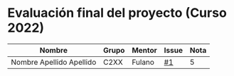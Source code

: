 # Evaluación final del proyecto (Curso 2022)

| Nombre                   | Grupo | Mentor           | Issue                                            | Nota |
|--------------------------|-------|------------------|--------------------------------------------------|------|
| Nombre Apellido Apellido | C2XX  | Fulano           | [#1](https://github.com/matcom/domino/issues/1)  | 5    |
